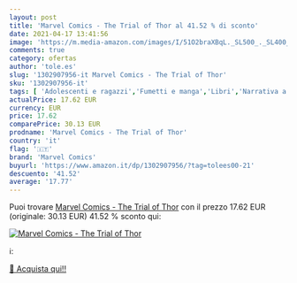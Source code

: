 ```yaml
---
layout: post
title: 'Marvel Comics - The Trial of Thor al 41.52 % di sconto'
date: 2021-04-17 13:41:56
image: 'https://m.media-amazon.com/images/I/51O2braXBqL._SL500_._SL400_.jpg'
comments: true
category: ofertas
author: 'tole.es'
slug: '1302907956-it Marvel Comics - The Trial of Thor'
sku: '1302907956-it'
tags: [ 'Adolescenti e ragazzi','Fumetti e manga','Libri','Narrativa a fumetti','marvel comics', ]
actualPrice: 17.62 EUR
currency: EUR
price: 17.62
comparePrice: 30.13 EUR
prodname: 'Marvel Comics - The Trial of Thor'
country: 'it'
flag: '🇮🇹'
brand: 'Marvel Comics'
buyurl: 'https://www.amazon.it/dp/1302907956/?tag=tolees00-21'
descuento: '41.52'
average: '17.77'
---
```


Puoi trovare [Marvel Comics - The Trial of Thor](https://www.amazon.it/dp/1302907956/?tag=tolees00-21) con il prezzo 17.62 EUR (originale: 30.13 EUR) 41.52 % sconto qui:

[![Marvel Comics - The Trial of Thor](https://m.media-amazon.com/images/I/51O2braXBqL._SL500_._SL400_.jpg)](https://www.amazon.it/dp/1302907956/?tag=tolees00-21)

ℹ️:


[🛒 Acquista qui!!](https://www.amazon.it/dp/1302907956/?tag=tolees00-21)

